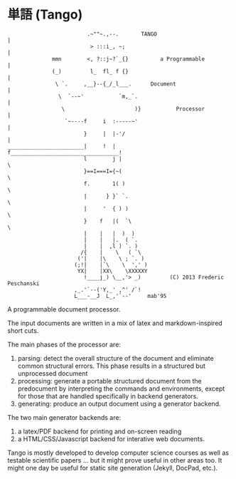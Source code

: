 単語 (Tango)
============

                             .~""~.,--.       TANGO                       |
                              > :::i_, ~;                                 |
                  mmn        <, ?::j~?`_{}          a Programmable        |
                  (_)         l_  fl_ f {}                                |
                   \ `.     ,__}--{_/_l___.      Document                 |
                    \  `--~'           `m,_`.                             |
                     \                      )}           Processor        |
                      `~----f     i  :-----~'                             |
                            }     |  |-'/                                 |
    ________________________|     !  | f__________________________________!
                            l        j |                                   \
                            }==I===I={~(                                    \
                            f.       1( )                                    \
                            |      } }` `.                                    \
                            |     '  { ) )                                     \
                            }    f   |(  `\                                     \
                            |    |   |  )  )
                            |    |   |.  ( `.
                            |    |  ,l ) `. )
                           /{    |    \   ( `\
                          ('|    |\    \ ; `. )
                         (;!|    |`\    \  ',' )
                          YX|    |XX\    \XXXXXY
                            !____j_) \__,'> _)         (C) 2013 Frederic Peschanski
                         ,_.'`--('Y,_' ,^' /`!               
                         L___-__J  L_,'`--'     mab'95


A programmable document processor.

The input documents are written in a mix of latex and markdown-inspired short cuts.

The main phases of the processor are:
 
 1. parsing: detect the overall structure of the document and eliminate common structural errors.
    This phase results in a structured but unprocessed document
 2. processing: generate a portable structured document from the predocument by interpreting the
    commands and environments, except for those that are handled specifically in backend generators.
 3. generating: produce an output document using a generator backend.

The two main generator backends are:

 1. a latex/PDF backend for printing and on-screen reading
 2. a HTML/CSS/Javascript backend for interative web documents.

Tango is mostly developed to develop computer science courses
 as well as testable scientific papers ... but it might prove useful in other areas too.
 It might one day be useful for static site generation (Jekyll, DocPad, etc.).

